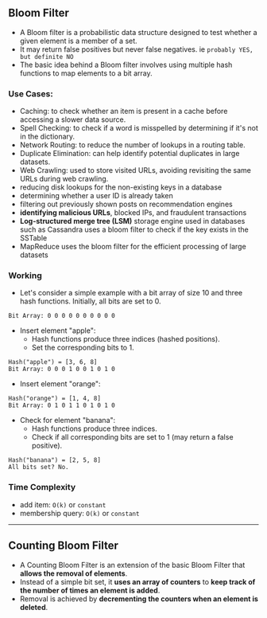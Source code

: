 ## Bloom Filter

- A Bloom filter is a probabilistic data structure designed to test whether a given element is a member of a set.
- It may return false positives but never false negatives. ie `probably YES, but definite NO`
- The basic idea behind a Bloom filter involves using multiple hash functions to map elements to a bit array.

### Use Cases:
- Caching: to check whether an item is present in a cache before accessing a slower data source.
- Spell Checking: to check if a word is misspelled by determining if it's not in the dictionary.
- Network Routing: to reduce the number of lookups in a routing table.
- Duplicate Elimination: can help identify potential duplicates in large datasets.
- Web Crawling: used to store visited URLs, avoiding revisiting the same URLs during web crawling.
- reducing disk lookups for the non-existing keys in a database
- determining whether a user ID is already taken
- filtering out previously shown posts on recommendation engines
- **identifying malicious URLs**, blocked IPs, and fraudulent transactions
- **Log-structured merge tree (LSM)** storage engine used in databases such as Cassandra uses a bloom filter to check if the key exists in the SSTable
- MapReduce uses the bloom filter for the efficient processing of large datasets

### Working
- Let's consider a simple example with a bit array of size 10 and three hash functions. Initially, all bits are set to 0.
```
Bit Array: 0 0 0 0 0 0 0 0 0 0
```
- Insert element "apple":
    - Hash functions produce three indices (hashed positions).
    - Set the corresponding bits to 1.
```
Hash("apple") = [3, 6, 8]
Bit Array: 0 0 0 1 0 0 1 0 1 0
```
- Insert element "orange":
```
Hash("orange") = [1, 4, 8]
Bit Array: 0 1 0 1 1 0 1 0 1 0
```
- Check for element "banana":
    - Hash functions produce three indices.
    - Check if all corresponding bits are set to 1 (may return a false positive).
```
Hash("banana") = [2, 5, 8]
All bits set? No.
```

### Time Complexity
- add item:	`O(k)` or `constant`
- membership query:	`O(k)` or `constant`

<hr>

## Counting Bloom Filter
- A Counting Bloom Filter is an extension of the basic Bloom Filter that **allows the removal of elements**. 
- Instead of a simple bit set, it **uses an array of counters** to **keep track of the number of times an element is added**. 
- Removal is achieved by **decrementing the counters when an element is deleted**. 

